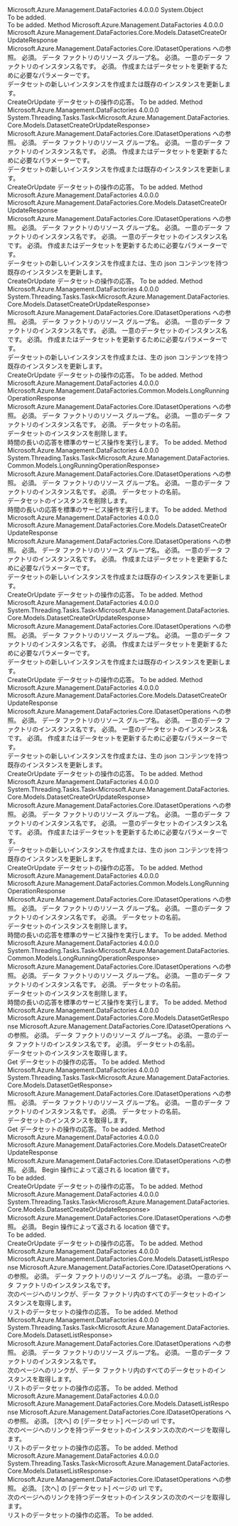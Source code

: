 <Type Name="DatasetOperationsExtensions" FullName="Microsoft.Azure.Management.DataFactories.Core.DatasetOperationsExtensions">
  <TypeSignature Language="C#" Value="public static class DatasetOperationsExtensions" />
  <TypeSignature Language="ILAsm" Value=".class public auto ansi abstract sealed beforefieldinit DatasetOperationsExtensions extends System.Object" />
  <TypeSignature Language="DocId" Value="T:Microsoft.Azure.Management.DataFactories.Core.DatasetOperationsExtensions" />
  <TypeSignature Language="VB.NET" Value="Public Module DatasetOperationsExtensions" />
  <TypeSignature Language="F#" Value="type DatasetOperationsExtensions = class" />
  <AssemblyInfo>
    <AssemblyName>Microsoft.Azure.Management.DataFactories</AssemblyName>
    <AssemblyVersion>4.0.0.0</AssemblyVersion>
  </AssemblyInfo>
  <Base>
    <BaseTypeName>System.Object</BaseTypeName>
  </Base>
  <Interfaces />
  <Docs>
    <summary>To be added.</summary>
    <remarks>To be added.</remarks>
  </Docs>
  <Members>
    <Member MemberName="BeginCreateOrUpdate">
      <MemberSignature Language="C#" Value="public static Microsoft.Azure.Management.DataFactories.Core.Models.DatasetCreateOrUpdateResponse BeginCreateOrUpdate (this Microsoft.Azure.Management.DataFactories.Core.IDatasetOperations operations, string resourceGroupName, string dataFactoryName, Microsoft.Azure.Management.DataFactories.Core.Models.DatasetCreateOrUpdateParameters parameters);" />
      <MemberSignature Language="ILAsm" Value=".method public static hidebysig class Microsoft.Azure.Management.DataFactories.Core.Models.DatasetCreateOrUpdateResponse BeginCreateOrUpdate(class Microsoft.Azure.Management.DataFactories.Core.IDatasetOperations operations, string resourceGroupName, string dataFactoryName, class Microsoft.Azure.Management.DataFactories.Core.Models.DatasetCreateOrUpdateParameters parameters) cil managed" />
      <MemberSignature Language="DocId" Value="M:Microsoft.Azure.Management.DataFactories.Core.DatasetOperationsExtensions.BeginCreateOrUpdate(Microsoft.Azure.Management.DataFactories.Core.IDatasetOperations,System.String,System.String,Microsoft.Azure.Management.DataFactories.Core.Models.DatasetCreateOrUpdateParameters)" />
      <MemberSignature Language="VB.NET" Value="&lt;Extension()&gt;&#xA;Public Function BeginCreateOrUpdate (operations As IDatasetOperations, resourceGroupName As String, dataFactoryName As String, parameters As DatasetCreateOrUpdateParameters) As DatasetCreateOrUpdateResponse" />
      <MemberSignature Language="F#" Value="static member BeginCreateOrUpdate : Microsoft.Azure.Management.DataFactories.Core.IDatasetOperations * string * string * Microsoft.Azure.Management.DataFactories.Core.Models.DatasetCreateOrUpdateParameters -&gt; Microsoft.Azure.Management.DataFactories.Core.Models.DatasetCreateOrUpdateResponse" Usage="Microsoft.Azure.Management.DataFactories.Core.DatasetOperationsExtensions.BeginCreateOrUpdate (operations, resourceGroupName, dataFactoryName, parameters)" />
      <MemberType>Method</MemberType>
      <AssemblyInfo>
        <AssemblyName>Microsoft.Azure.Management.DataFactories</AssemblyName>
        <AssemblyVersion>4.0.0.0</AssemblyVersion>
      </AssemblyInfo>
      <ReturnValue>
        <ReturnType>Microsoft.Azure.Management.DataFactories.Core.Models.DatasetCreateOrUpdateResponse</ReturnType>
      </ReturnValue>
      <Parameters>
        <Parameter Name="operations" Type="Microsoft.Azure.Management.DataFactories.Core.IDatasetOperations" RefType="this" />
        <Parameter Name="resourceGroupName" Type="System.String" />
        <Parameter Name="dataFactoryName" Type="System.String" />
        <Parameter Name="parameters" Type="Microsoft.Azure.Management.DataFactories.Core.Models.DatasetCreateOrUpdateParameters" />
      </Parameters>
      <Docs>
        <param name="operations">
            Microsoft.Azure.Management.DataFactories.Core.IDatasetOperations への参照。
            </param>
        <param name="resourceGroupName">
            必須。 データ ファクトリのリソース グループ名。
            </param>
        <param name="dataFactoryName">
            必須。 一意のデータ ファクトリのインスタンス名です。
            </param>
        <param name="parameters">
            必須。 作成またはデータセットを更新するために必要なパラメーターです。
            </param>
        <summary>
            データセットの新しいインスタンスを作成または既存のインスタンスを更新します。
            </summary>
        <returns>
            CreateOrUpdate データセットの操作の応答。
            </returns>
        <remarks>To be added.</remarks>
      </Docs>
    </Member>
    <Member MemberName="BeginCreateOrUpdateAsync">
      <MemberSignature Language="C#" Value="public static System.Threading.Tasks.Task&lt;Microsoft.Azure.Management.DataFactories.Core.Models.DatasetCreateOrUpdateResponse&gt; BeginCreateOrUpdateAsync (this Microsoft.Azure.Management.DataFactories.Core.IDatasetOperations operations, string resourceGroupName, string dataFactoryName, Microsoft.Azure.Management.DataFactories.Core.Models.DatasetCreateOrUpdateParameters parameters);" />
      <MemberSignature Language="ILAsm" Value=".method public static hidebysig class System.Threading.Tasks.Task`1&lt;class Microsoft.Azure.Management.DataFactories.Core.Models.DatasetCreateOrUpdateResponse&gt; BeginCreateOrUpdateAsync(class Microsoft.Azure.Management.DataFactories.Core.IDatasetOperations operations, string resourceGroupName, string dataFactoryName, class Microsoft.Azure.Management.DataFactories.Core.Models.DatasetCreateOrUpdateParameters parameters) cil managed" />
      <MemberSignature Language="DocId" Value="M:Microsoft.Azure.Management.DataFactories.Core.DatasetOperationsExtensions.BeginCreateOrUpdateAsync(Microsoft.Azure.Management.DataFactories.Core.IDatasetOperations,System.String,System.String,Microsoft.Azure.Management.DataFactories.Core.Models.DatasetCreateOrUpdateParameters)" />
      <MemberSignature Language="VB.NET" Value="&lt;Extension()&gt;&#xA;Public Function BeginCreateOrUpdateAsync (operations As IDatasetOperations, resourceGroupName As String, dataFactoryName As String, parameters As DatasetCreateOrUpdateParameters) As Task(Of DatasetCreateOrUpdateResponse)" />
      <MemberSignature Language="F#" Value="static member BeginCreateOrUpdateAsync : Microsoft.Azure.Management.DataFactories.Core.IDatasetOperations * string * string * Microsoft.Azure.Management.DataFactories.Core.Models.DatasetCreateOrUpdateParameters -&gt; System.Threading.Tasks.Task&lt;Microsoft.Azure.Management.DataFactories.Core.Models.DatasetCreateOrUpdateResponse&gt;" Usage="Microsoft.Azure.Management.DataFactories.Core.DatasetOperationsExtensions.BeginCreateOrUpdateAsync (operations, resourceGroupName, dataFactoryName, parameters)" />
      <MemberType>Method</MemberType>
      <AssemblyInfo>
        <AssemblyName>Microsoft.Azure.Management.DataFactories</AssemblyName>
        <AssemblyVersion>4.0.0.0</AssemblyVersion>
      </AssemblyInfo>
      <ReturnValue>
        <ReturnType>System.Threading.Tasks.Task&lt;Microsoft.Azure.Management.DataFactories.Core.Models.DatasetCreateOrUpdateResponse&gt;</ReturnType>
      </ReturnValue>
      <Parameters>
        <Parameter Name="operations" Type="Microsoft.Azure.Management.DataFactories.Core.IDatasetOperations" RefType="this" />
        <Parameter Name="resourceGroupName" Type="System.String" />
        <Parameter Name="dataFactoryName" Type="System.String" />
        <Parameter Name="parameters" Type="Microsoft.Azure.Management.DataFactories.Core.Models.DatasetCreateOrUpdateParameters" />
      </Parameters>
      <Docs>
        <param name="operations">
            Microsoft.Azure.Management.DataFactories.Core.IDatasetOperations への参照。
            </param>
        <param name="resourceGroupName">
            必須。 データ ファクトリのリソース グループ名。
            </param>
        <param name="dataFactoryName">
            必須。 一意のデータ ファクトリのインスタンス名です。
            </param>
        <param name="parameters">
            必須。 作成またはデータセットを更新するために必要なパラメーターです。
            </param>
        <summary>
            データセットの新しいインスタンスを作成または既存のインスタンスを更新します。
            </summary>
        <returns>
            CreateOrUpdate データセットの操作の応答。
            </returns>
        <remarks>To be added.</remarks>
      </Docs>
    </Member>
    <Member MemberName="BeginCreateOrUpdateWithRawJsonContent">
      <MemberSignature Language="C#" Value="public static Microsoft.Azure.Management.DataFactories.Core.Models.DatasetCreateOrUpdateResponse BeginCreateOrUpdateWithRawJsonContent (this Microsoft.Azure.Management.DataFactories.Core.IDatasetOperations operations, string resourceGroupName, string dataFactoryName, string datasetName, Microsoft.Azure.Management.DataFactories.Core.Models.DatasetCreateOrUpdateWithRawJsonContentParameters parameters);" />
      <MemberSignature Language="ILAsm" Value=".method public static hidebysig class Microsoft.Azure.Management.DataFactories.Core.Models.DatasetCreateOrUpdateResponse BeginCreateOrUpdateWithRawJsonContent(class Microsoft.Azure.Management.DataFactories.Core.IDatasetOperations operations, string resourceGroupName, string dataFactoryName, string datasetName, class Microsoft.Azure.Management.DataFactories.Core.Models.DatasetCreateOrUpdateWithRawJsonContentParameters parameters) cil managed" />
      <MemberSignature Language="DocId" Value="M:Microsoft.Azure.Management.DataFactories.Core.DatasetOperationsExtensions.BeginCreateOrUpdateWithRawJsonContent(Microsoft.Azure.Management.DataFactories.Core.IDatasetOperations,System.String,System.String,System.String,Microsoft.Azure.Management.DataFactories.Core.Models.DatasetCreateOrUpdateWithRawJsonContentParameters)" />
      <MemberSignature Language="VB.NET" Value="&lt;Extension()&gt;&#xA;Public Function BeginCreateOrUpdateWithRawJsonContent (operations As IDatasetOperations, resourceGroupName As String, dataFactoryName As String, datasetName As String, parameters As DatasetCreateOrUpdateWithRawJsonContentParameters) As DatasetCreateOrUpdateResponse" />
      <MemberSignature Language="F#" Value="static member BeginCreateOrUpdateWithRawJsonContent : Microsoft.Azure.Management.DataFactories.Core.IDatasetOperations * string * string * string * Microsoft.Azure.Management.DataFactories.Core.Models.DatasetCreateOrUpdateWithRawJsonContentParameters -&gt; Microsoft.Azure.Management.DataFactories.Core.Models.DatasetCreateOrUpdateResponse" Usage="Microsoft.Azure.Management.DataFactories.Core.DatasetOperationsExtensions.BeginCreateOrUpdateWithRawJsonContent (operations, resourceGroupName, dataFactoryName, datasetName, parameters)" />
      <MemberType>Method</MemberType>
      <AssemblyInfo>
        <AssemblyName>Microsoft.Azure.Management.DataFactories</AssemblyName>
        <AssemblyVersion>4.0.0.0</AssemblyVersion>
      </AssemblyInfo>
      <ReturnValue>
        <ReturnType>Microsoft.Azure.Management.DataFactories.Core.Models.DatasetCreateOrUpdateResponse</ReturnType>
      </ReturnValue>
      <Parameters>
        <Parameter Name="operations" Type="Microsoft.Azure.Management.DataFactories.Core.IDatasetOperations" RefType="this" />
        <Parameter Name="resourceGroupName" Type="System.String" />
        <Parameter Name="dataFactoryName" Type="System.String" />
        <Parameter Name="datasetName" Type="System.String" />
        <Parameter Name="parameters" Type="Microsoft.Azure.Management.DataFactories.Core.Models.DatasetCreateOrUpdateWithRawJsonContentParameters" />
      </Parameters>
      <Docs>
        <param name="operations">
            Microsoft.Azure.Management.DataFactories.Core.IDatasetOperations への参照。
            </param>
        <param name="resourceGroupName">
            必須。 データ ファクトリのリソース グループ名。
            </param>
        <param name="dataFactoryName">
            必須。 一意のデータ ファクトリのインスタンス名です。
            </param>
        <param name="datasetName">
            必須。 一意のデータセットのインスタンス名です。
            </param>
        <param name="parameters">
            必須。 作成またはデータセットを更新するために必要なパラメーターです。
            </param>
        <summary>
            データセットの新しいインスタンスを作成または、生の json コンテンツを持つ既存のインスタンスを更新します。
            </summary>
        <returns>
            CreateOrUpdate データセットの操作の応答。
            </returns>
        <remarks>To be added.</remarks>
      </Docs>
    </Member>
    <Member MemberName="BeginCreateOrUpdateWithRawJsonContentAsync">
      <MemberSignature Language="C#" Value="public static System.Threading.Tasks.Task&lt;Microsoft.Azure.Management.DataFactories.Core.Models.DatasetCreateOrUpdateResponse&gt; BeginCreateOrUpdateWithRawJsonContentAsync (this Microsoft.Azure.Management.DataFactories.Core.IDatasetOperations operations, string resourceGroupName, string dataFactoryName, string datasetName, Microsoft.Azure.Management.DataFactories.Core.Models.DatasetCreateOrUpdateWithRawJsonContentParameters parameters);" />
      <MemberSignature Language="ILAsm" Value=".method public static hidebysig class System.Threading.Tasks.Task`1&lt;class Microsoft.Azure.Management.DataFactories.Core.Models.DatasetCreateOrUpdateResponse&gt; BeginCreateOrUpdateWithRawJsonContentAsync(class Microsoft.Azure.Management.DataFactories.Core.IDatasetOperations operations, string resourceGroupName, string dataFactoryName, string datasetName, class Microsoft.Azure.Management.DataFactories.Core.Models.DatasetCreateOrUpdateWithRawJsonContentParameters parameters) cil managed" />
      <MemberSignature Language="DocId" Value="M:Microsoft.Azure.Management.DataFactories.Core.DatasetOperationsExtensions.BeginCreateOrUpdateWithRawJsonContentAsync(Microsoft.Azure.Management.DataFactories.Core.IDatasetOperations,System.String,System.String,System.String,Microsoft.Azure.Management.DataFactories.Core.Models.DatasetCreateOrUpdateWithRawJsonContentParameters)" />
      <MemberSignature Language="VB.NET" Value="&lt;Extension()&gt;&#xA;Public Function BeginCreateOrUpdateWithRawJsonContentAsync (operations As IDatasetOperations, resourceGroupName As String, dataFactoryName As String, datasetName As String, parameters As DatasetCreateOrUpdateWithRawJsonContentParameters) As Task(Of DatasetCreateOrUpdateResponse)" />
      <MemberSignature Language="F#" Value="static member BeginCreateOrUpdateWithRawJsonContentAsync : Microsoft.Azure.Management.DataFactories.Core.IDatasetOperations * string * string * string * Microsoft.Azure.Management.DataFactories.Core.Models.DatasetCreateOrUpdateWithRawJsonContentParameters -&gt; System.Threading.Tasks.Task&lt;Microsoft.Azure.Management.DataFactories.Core.Models.DatasetCreateOrUpdateResponse&gt;" Usage="Microsoft.Azure.Management.DataFactories.Core.DatasetOperationsExtensions.BeginCreateOrUpdateWithRawJsonContentAsync (operations, resourceGroupName, dataFactoryName, datasetName, parameters)" />
      <MemberType>Method</MemberType>
      <AssemblyInfo>
        <AssemblyName>Microsoft.Azure.Management.DataFactories</AssemblyName>
        <AssemblyVersion>4.0.0.0</AssemblyVersion>
      </AssemblyInfo>
      <ReturnValue>
        <ReturnType>System.Threading.Tasks.Task&lt;Microsoft.Azure.Management.DataFactories.Core.Models.DatasetCreateOrUpdateResponse&gt;</ReturnType>
      </ReturnValue>
      <Parameters>
        <Parameter Name="operations" Type="Microsoft.Azure.Management.DataFactories.Core.IDatasetOperations" RefType="this" />
        <Parameter Name="resourceGroupName" Type="System.String" />
        <Parameter Name="dataFactoryName" Type="System.String" />
        <Parameter Name="datasetName" Type="System.String" />
        <Parameter Name="parameters" Type="Microsoft.Azure.Management.DataFactories.Core.Models.DatasetCreateOrUpdateWithRawJsonContentParameters" />
      </Parameters>
      <Docs>
        <param name="operations">
            Microsoft.Azure.Management.DataFactories.Core.IDatasetOperations への参照。
            </param>
        <param name="resourceGroupName">
            必須。 データ ファクトリのリソース グループ名。
            </param>
        <param name="dataFactoryName">
            必須。 一意のデータ ファクトリのインスタンス名です。
            </param>
        <param name="datasetName">
            必須。 一意のデータセットのインスタンス名です。
            </param>
        <param name="parameters">
            必須。 作成またはデータセットを更新するために必要なパラメーターです。
            </param>
        <summary>
            データセットの新しいインスタンスを作成または、生の json コンテンツを持つ既存のインスタンスを更新します。
            </summary>
        <returns>
            CreateOrUpdate データセットの操作の応答。
            </returns>
        <remarks>To be added.</remarks>
      </Docs>
    </Member>
    <Member MemberName="BeginDelete">
      <MemberSignature Language="C#" Value="public static Microsoft.Azure.Management.DataFactories.Common.Models.LongRunningOperationResponse BeginDelete (this Microsoft.Azure.Management.DataFactories.Core.IDatasetOperations operations, string resourceGroupName, string dataFactoryName, string datasetName);" />
      <MemberSignature Language="ILAsm" Value=".method public static hidebysig class Microsoft.Azure.Management.DataFactories.Common.Models.LongRunningOperationResponse BeginDelete(class Microsoft.Azure.Management.DataFactories.Core.IDatasetOperations operations, string resourceGroupName, string dataFactoryName, string datasetName) cil managed" />
      <MemberSignature Language="DocId" Value="M:Microsoft.Azure.Management.DataFactories.Core.DatasetOperationsExtensions.BeginDelete(Microsoft.Azure.Management.DataFactories.Core.IDatasetOperations,System.String,System.String,System.String)" />
      <MemberSignature Language="VB.NET" Value="&lt;Extension()&gt;&#xA;Public Function BeginDelete (operations As IDatasetOperations, resourceGroupName As String, dataFactoryName As String, datasetName As String) As LongRunningOperationResponse" />
      <MemberSignature Language="F#" Value="static member BeginDelete : Microsoft.Azure.Management.DataFactories.Core.IDatasetOperations * string * string * string -&gt; Microsoft.Azure.Management.DataFactories.Common.Models.LongRunningOperationResponse" Usage="Microsoft.Azure.Management.DataFactories.Core.DatasetOperationsExtensions.BeginDelete (operations, resourceGroupName, dataFactoryName, datasetName)" />
      <MemberType>Method</MemberType>
      <AssemblyInfo>
        <AssemblyName>Microsoft.Azure.Management.DataFactories</AssemblyName>
        <AssemblyVersion>4.0.0.0</AssemblyVersion>
      </AssemblyInfo>
      <ReturnValue>
        <ReturnType>Microsoft.Azure.Management.DataFactories.Common.Models.LongRunningOperationResponse</ReturnType>
      </ReturnValue>
      <Parameters>
        <Parameter Name="operations" Type="Microsoft.Azure.Management.DataFactories.Core.IDatasetOperations" RefType="this" />
        <Parameter Name="resourceGroupName" Type="System.String" />
        <Parameter Name="dataFactoryName" Type="System.String" />
        <Parameter Name="datasetName" Type="System.String" />
      </Parameters>
      <Docs>
        <param name="operations">
            Microsoft.Azure.Management.DataFactories.Core.IDatasetOperations への参照。
            </param>
        <param name="resourceGroupName">
            必須。 データ ファクトリのリソース グループ名。
            </param>
        <param name="dataFactoryName">
            必須。 一意のデータ ファクトリのインスタンス名です。
            </param>
        <param name="datasetName">
            必須。 データセットの名前。
            </param>
        <summary>
            データセットのインスタンスを削除します。
            </summary>
        <returns>
            時間の長いの応答を標準のサービス操作を実行します。
            </returns>
        <remarks>To be added.</remarks>
      </Docs>
    </Member>
    <Member MemberName="BeginDeleteAsync">
      <MemberSignature Language="C#" Value="public static System.Threading.Tasks.Task&lt;Microsoft.Azure.Management.DataFactories.Common.Models.LongRunningOperationResponse&gt; BeginDeleteAsync (this Microsoft.Azure.Management.DataFactories.Core.IDatasetOperations operations, string resourceGroupName, string dataFactoryName, string datasetName);" />
      <MemberSignature Language="ILAsm" Value=".method public static hidebysig class System.Threading.Tasks.Task`1&lt;class Microsoft.Azure.Management.DataFactories.Common.Models.LongRunningOperationResponse&gt; BeginDeleteAsync(class Microsoft.Azure.Management.DataFactories.Core.IDatasetOperations operations, string resourceGroupName, string dataFactoryName, string datasetName) cil managed" />
      <MemberSignature Language="DocId" Value="M:Microsoft.Azure.Management.DataFactories.Core.DatasetOperationsExtensions.BeginDeleteAsync(Microsoft.Azure.Management.DataFactories.Core.IDatasetOperations,System.String,System.String,System.String)" />
      <MemberSignature Language="VB.NET" Value="&lt;Extension()&gt;&#xA;Public Function BeginDeleteAsync (operations As IDatasetOperations, resourceGroupName As String, dataFactoryName As String, datasetName As String) As Task(Of LongRunningOperationResponse)" />
      <MemberSignature Language="F#" Value="static member BeginDeleteAsync : Microsoft.Azure.Management.DataFactories.Core.IDatasetOperations * string * string * string -&gt; System.Threading.Tasks.Task&lt;Microsoft.Azure.Management.DataFactories.Common.Models.LongRunningOperationResponse&gt;" Usage="Microsoft.Azure.Management.DataFactories.Core.DatasetOperationsExtensions.BeginDeleteAsync (operations, resourceGroupName, dataFactoryName, datasetName)" />
      <MemberType>Method</MemberType>
      <AssemblyInfo>
        <AssemblyName>Microsoft.Azure.Management.DataFactories</AssemblyName>
        <AssemblyVersion>4.0.0.0</AssemblyVersion>
      </AssemblyInfo>
      <ReturnValue>
        <ReturnType>System.Threading.Tasks.Task&lt;Microsoft.Azure.Management.DataFactories.Common.Models.LongRunningOperationResponse&gt;</ReturnType>
      </ReturnValue>
      <Parameters>
        <Parameter Name="operations" Type="Microsoft.Azure.Management.DataFactories.Core.IDatasetOperations" RefType="this" />
        <Parameter Name="resourceGroupName" Type="System.String" />
        <Parameter Name="dataFactoryName" Type="System.String" />
        <Parameter Name="datasetName" Type="System.String" />
      </Parameters>
      <Docs>
        <param name="operations">
            Microsoft.Azure.Management.DataFactories.Core.IDatasetOperations への参照。
            </param>
        <param name="resourceGroupName">
            必須。 データ ファクトリのリソース グループ名。
            </param>
        <param name="dataFactoryName">
            必須。 一意のデータ ファクトリのインスタンス名です。
            </param>
        <param name="datasetName">
            必須。 データセットの名前。
            </param>
        <summary>
            データセットのインスタンスを削除します。
            </summary>
        <returns>
            時間の長いの応答を標準のサービス操作を実行します。
            </returns>
        <remarks>To be added.</remarks>
      </Docs>
    </Member>
    <Member MemberName="CreateOrUpdate">
      <MemberSignature Language="C#" Value="public static Microsoft.Azure.Management.DataFactories.Core.Models.DatasetCreateOrUpdateResponse CreateOrUpdate (this Microsoft.Azure.Management.DataFactories.Core.IDatasetOperations operations, string resourceGroupName, string dataFactoryName, Microsoft.Azure.Management.DataFactories.Core.Models.DatasetCreateOrUpdateParameters parameters);" />
      <MemberSignature Language="ILAsm" Value=".method public static hidebysig class Microsoft.Azure.Management.DataFactories.Core.Models.DatasetCreateOrUpdateResponse CreateOrUpdate(class Microsoft.Azure.Management.DataFactories.Core.IDatasetOperations operations, string resourceGroupName, string dataFactoryName, class Microsoft.Azure.Management.DataFactories.Core.Models.DatasetCreateOrUpdateParameters parameters) cil managed" />
      <MemberSignature Language="DocId" Value="M:Microsoft.Azure.Management.DataFactories.Core.DatasetOperationsExtensions.CreateOrUpdate(Microsoft.Azure.Management.DataFactories.Core.IDatasetOperations,System.String,System.String,Microsoft.Azure.Management.DataFactories.Core.Models.DatasetCreateOrUpdateParameters)" />
      <MemberSignature Language="VB.NET" Value="&lt;Extension()&gt;&#xA;Public Function CreateOrUpdate (operations As IDatasetOperations, resourceGroupName As String, dataFactoryName As String, parameters As DatasetCreateOrUpdateParameters) As DatasetCreateOrUpdateResponse" />
      <MemberSignature Language="F#" Value="static member CreateOrUpdate : Microsoft.Azure.Management.DataFactories.Core.IDatasetOperations * string * string * Microsoft.Azure.Management.DataFactories.Core.Models.DatasetCreateOrUpdateParameters -&gt; Microsoft.Azure.Management.DataFactories.Core.Models.DatasetCreateOrUpdateResponse" Usage="Microsoft.Azure.Management.DataFactories.Core.DatasetOperationsExtensions.CreateOrUpdate (operations, resourceGroupName, dataFactoryName, parameters)" />
      <MemberType>Method</MemberType>
      <AssemblyInfo>
        <AssemblyName>Microsoft.Azure.Management.DataFactories</AssemblyName>
        <AssemblyVersion>4.0.0.0</AssemblyVersion>
      </AssemblyInfo>
      <ReturnValue>
        <ReturnType>Microsoft.Azure.Management.DataFactories.Core.Models.DatasetCreateOrUpdateResponse</ReturnType>
      </ReturnValue>
      <Parameters>
        <Parameter Name="operations" Type="Microsoft.Azure.Management.DataFactories.Core.IDatasetOperations" RefType="this" />
        <Parameter Name="resourceGroupName" Type="System.String" />
        <Parameter Name="dataFactoryName" Type="System.String" />
        <Parameter Name="parameters" Type="Microsoft.Azure.Management.DataFactories.Core.Models.DatasetCreateOrUpdateParameters" />
      </Parameters>
      <Docs>
        <param name="operations">
            Microsoft.Azure.Management.DataFactories.Core.IDatasetOperations への参照。
            </param>
        <param name="resourceGroupName">
            必須。 データ ファクトリのリソース グループ名。
            </param>
        <param name="dataFactoryName">
            必須。 一意のデータ ファクトリのインスタンス名です。
            </param>
        <param name="parameters">
            必須。 作成またはデータセットを更新するために必要なパラメーターです。
            </param>
        <summary>
            データセットの新しいインスタンスを作成または既存のインスタンスを更新します。
            </summary>
        <returns>
            CreateOrUpdate データセットの操作の応答。
            </returns>
        <remarks>To be added.</remarks>
      </Docs>
    </Member>
    <Member MemberName="CreateOrUpdateAsync">
      <MemberSignature Language="C#" Value="public static System.Threading.Tasks.Task&lt;Microsoft.Azure.Management.DataFactories.Core.Models.DatasetCreateOrUpdateResponse&gt; CreateOrUpdateAsync (this Microsoft.Azure.Management.DataFactories.Core.IDatasetOperations operations, string resourceGroupName, string dataFactoryName, Microsoft.Azure.Management.DataFactories.Core.Models.DatasetCreateOrUpdateParameters parameters);" />
      <MemberSignature Language="ILAsm" Value=".method public static hidebysig class System.Threading.Tasks.Task`1&lt;class Microsoft.Azure.Management.DataFactories.Core.Models.DatasetCreateOrUpdateResponse&gt; CreateOrUpdateAsync(class Microsoft.Azure.Management.DataFactories.Core.IDatasetOperations operations, string resourceGroupName, string dataFactoryName, class Microsoft.Azure.Management.DataFactories.Core.Models.DatasetCreateOrUpdateParameters parameters) cil managed" />
      <MemberSignature Language="DocId" Value="M:Microsoft.Azure.Management.DataFactories.Core.DatasetOperationsExtensions.CreateOrUpdateAsync(Microsoft.Azure.Management.DataFactories.Core.IDatasetOperations,System.String,System.String,Microsoft.Azure.Management.DataFactories.Core.Models.DatasetCreateOrUpdateParameters)" />
      <MemberSignature Language="VB.NET" Value="&lt;Extension()&gt;&#xA;Public Function CreateOrUpdateAsync (operations As IDatasetOperations, resourceGroupName As String, dataFactoryName As String, parameters As DatasetCreateOrUpdateParameters) As Task(Of DatasetCreateOrUpdateResponse)" />
      <MemberSignature Language="F#" Value="static member CreateOrUpdateAsync : Microsoft.Azure.Management.DataFactories.Core.IDatasetOperations * string * string * Microsoft.Azure.Management.DataFactories.Core.Models.DatasetCreateOrUpdateParameters -&gt; System.Threading.Tasks.Task&lt;Microsoft.Azure.Management.DataFactories.Core.Models.DatasetCreateOrUpdateResponse&gt;" Usage="Microsoft.Azure.Management.DataFactories.Core.DatasetOperationsExtensions.CreateOrUpdateAsync (operations, resourceGroupName, dataFactoryName, parameters)" />
      <MemberType>Method</MemberType>
      <AssemblyInfo>
        <AssemblyName>Microsoft.Azure.Management.DataFactories</AssemblyName>
        <AssemblyVersion>4.0.0.0</AssemblyVersion>
      </AssemblyInfo>
      <ReturnValue>
        <ReturnType>System.Threading.Tasks.Task&lt;Microsoft.Azure.Management.DataFactories.Core.Models.DatasetCreateOrUpdateResponse&gt;</ReturnType>
      </ReturnValue>
      <Parameters>
        <Parameter Name="operations" Type="Microsoft.Azure.Management.DataFactories.Core.IDatasetOperations" RefType="this" />
        <Parameter Name="resourceGroupName" Type="System.String" />
        <Parameter Name="dataFactoryName" Type="System.String" />
        <Parameter Name="parameters" Type="Microsoft.Azure.Management.DataFactories.Core.Models.DatasetCreateOrUpdateParameters" />
      </Parameters>
      <Docs>
        <param name="operations">
            Microsoft.Azure.Management.DataFactories.Core.IDatasetOperations への参照。
            </param>
        <param name="resourceGroupName">
            必須。 データ ファクトリのリソース グループ名。
            </param>
        <param name="dataFactoryName">
            必須。 一意のデータ ファクトリのインスタンス名です。
            </param>
        <param name="parameters">
            必須。 作成またはデータセットを更新するために必要なパラメーターです。
            </param>
        <summary>
            データセットの新しいインスタンスを作成または既存のインスタンスを更新します。
            </summary>
        <returns>
            CreateOrUpdate データセットの操作の応答。
            </returns>
        <remarks>To be added.</remarks>
      </Docs>
    </Member>
    <Member MemberName="CreateOrUpdateWithRawJsonContent">
      <MemberSignature Language="C#" Value="public static Microsoft.Azure.Management.DataFactories.Core.Models.DatasetCreateOrUpdateResponse CreateOrUpdateWithRawJsonContent (this Microsoft.Azure.Management.DataFactories.Core.IDatasetOperations operations, string resourceGroupName, string dataFactoryName, string datasetName, Microsoft.Azure.Management.DataFactories.Core.Models.DatasetCreateOrUpdateWithRawJsonContentParameters parameters);" />
      <MemberSignature Language="ILAsm" Value=".method public static hidebysig class Microsoft.Azure.Management.DataFactories.Core.Models.DatasetCreateOrUpdateResponse CreateOrUpdateWithRawJsonContent(class Microsoft.Azure.Management.DataFactories.Core.IDatasetOperations operations, string resourceGroupName, string dataFactoryName, string datasetName, class Microsoft.Azure.Management.DataFactories.Core.Models.DatasetCreateOrUpdateWithRawJsonContentParameters parameters) cil managed" />
      <MemberSignature Language="DocId" Value="M:Microsoft.Azure.Management.DataFactories.Core.DatasetOperationsExtensions.CreateOrUpdateWithRawJsonContent(Microsoft.Azure.Management.DataFactories.Core.IDatasetOperations,System.String,System.String,System.String,Microsoft.Azure.Management.DataFactories.Core.Models.DatasetCreateOrUpdateWithRawJsonContentParameters)" />
      <MemberSignature Language="VB.NET" Value="&lt;Extension()&gt;&#xA;Public Function CreateOrUpdateWithRawJsonContent (operations As IDatasetOperations, resourceGroupName As String, dataFactoryName As String, datasetName As String, parameters As DatasetCreateOrUpdateWithRawJsonContentParameters) As DatasetCreateOrUpdateResponse" />
      <MemberSignature Language="F#" Value="static member CreateOrUpdateWithRawJsonContent : Microsoft.Azure.Management.DataFactories.Core.IDatasetOperations * string * string * string * Microsoft.Azure.Management.DataFactories.Core.Models.DatasetCreateOrUpdateWithRawJsonContentParameters -&gt; Microsoft.Azure.Management.DataFactories.Core.Models.DatasetCreateOrUpdateResponse" Usage="Microsoft.Azure.Management.DataFactories.Core.DatasetOperationsExtensions.CreateOrUpdateWithRawJsonContent (operations, resourceGroupName, dataFactoryName, datasetName, parameters)" />
      <MemberType>Method</MemberType>
      <AssemblyInfo>
        <AssemblyName>Microsoft.Azure.Management.DataFactories</AssemblyName>
        <AssemblyVersion>4.0.0.0</AssemblyVersion>
      </AssemblyInfo>
      <ReturnValue>
        <ReturnType>Microsoft.Azure.Management.DataFactories.Core.Models.DatasetCreateOrUpdateResponse</ReturnType>
      </ReturnValue>
      <Parameters>
        <Parameter Name="operations" Type="Microsoft.Azure.Management.DataFactories.Core.IDatasetOperations" RefType="this" />
        <Parameter Name="resourceGroupName" Type="System.String" />
        <Parameter Name="dataFactoryName" Type="System.String" />
        <Parameter Name="datasetName" Type="System.String" />
        <Parameter Name="parameters" Type="Microsoft.Azure.Management.DataFactories.Core.Models.DatasetCreateOrUpdateWithRawJsonContentParameters" />
      </Parameters>
      <Docs>
        <param name="operations">
            Microsoft.Azure.Management.DataFactories.Core.IDatasetOperations への参照。
            </param>
        <param name="resourceGroupName">
            必須。 データ ファクトリのリソース グループ名。
            </param>
        <param name="dataFactoryName">
            必須。 一意のデータ ファクトリのインスタンス名です。
            </param>
        <param name="datasetName">
            必須。 一意のデータセットのインスタンス名です。
            </param>
        <param name="parameters">
            必須。 作成またはデータセットを更新するために必要なパラメーターです。
            </param>
        <summary>
            データセットの新しいインスタンスを作成または、生の json コンテンツを持つ既存のインスタンスを更新します。
            </summary>
        <returns>
            CreateOrUpdate データセットの操作の応答。
            </returns>
        <remarks>To be added.</remarks>
      </Docs>
    </Member>
    <Member MemberName="CreateOrUpdateWithRawJsonContentAsync">
      <MemberSignature Language="C#" Value="public static System.Threading.Tasks.Task&lt;Microsoft.Azure.Management.DataFactories.Core.Models.DatasetCreateOrUpdateResponse&gt; CreateOrUpdateWithRawJsonContentAsync (this Microsoft.Azure.Management.DataFactories.Core.IDatasetOperations operations, string resourceGroupName, string dataFactoryName, string datasetName, Microsoft.Azure.Management.DataFactories.Core.Models.DatasetCreateOrUpdateWithRawJsonContentParameters parameters);" />
      <MemberSignature Language="ILAsm" Value=".method public static hidebysig class System.Threading.Tasks.Task`1&lt;class Microsoft.Azure.Management.DataFactories.Core.Models.DatasetCreateOrUpdateResponse&gt; CreateOrUpdateWithRawJsonContentAsync(class Microsoft.Azure.Management.DataFactories.Core.IDatasetOperations operations, string resourceGroupName, string dataFactoryName, string datasetName, class Microsoft.Azure.Management.DataFactories.Core.Models.DatasetCreateOrUpdateWithRawJsonContentParameters parameters) cil managed" />
      <MemberSignature Language="DocId" Value="M:Microsoft.Azure.Management.DataFactories.Core.DatasetOperationsExtensions.CreateOrUpdateWithRawJsonContentAsync(Microsoft.Azure.Management.DataFactories.Core.IDatasetOperations,System.String,System.String,System.String,Microsoft.Azure.Management.DataFactories.Core.Models.DatasetCreateOrUpdateWithRawJsonContentParameters)" />
      <MemberSignature Language="VB.NET" Value="&lt;Extension()&gt;&#xA;Public Function CreateOrUpdateWithRawJsonContentAsync (operations As IDatasetOperations, resourceGroupName As String, dataFactoryName As String, datasetName As String, parameters As DatasetCreateOrUpdateWithRawJsonContentParameters) As Task(Of DatasetCreateOrUpdateResponse)" />
      <MemberSignature Language="F#" Value="static member CreateOrUpdateWithRawJsonContentAsync : Microsoft.Azure.Management.DataFactories.Core.IDatasetOperations * string * string * string * Microsoft.Azure.Management.DataFactories.Core.Models.DatasetCreateOrUpdateWithRawJsonContentParameters -&gt; System.Threading.Tasks.Task&lt;Microsoft.Azure.Management.DataFactories.Core.Models.DatasetCreateOrUpdateResponse&gt;" Usage="Microsoft.Azure.Management.DataFactories.Core.DatasetOperationsExtensions.CreateOrUpdateWithRawJsonContentAsync (operations, resourceGroupName, dataFactoryName, datasetName, parameters)" />
      <MemberType>Method</MemberType>
      <AssemblyInfo>
        <AssemblyName>Microsoft.Azure.Management.DataFactories</AssemblyName>
        <AssemblyVersion>4.0.0.0</AssemblyVersion>
      </AssemblyInfo>
      <ReturnValue>
        <ReturnType>System.Threading.Tasks.Task&lt;Microsoft.Azure.Management.DataFactories.Core.Models.DatasetCreateOrUpdateResponse&gt;</ReturnType>
      </ReturnValue>
      <Parameters>
        <Parameter Name="operations" Type="Microsoft.Azure.Management.DataFactories.Core.IDatasetOperations" RefType="this" />
        <Parameter Name="resourceGroupName" Type="System.String" />
        <Parameter Name="dataFactoryName" Type="System.String" />
        <Parameter Name="datasetName" Type="System.String" />
        <Parameter Name="parameters" Type="Microsoft.Azure.Management.DataFactories.Core.Models.DatasetCreateOrUpdateWithRawJsonContentParameters" />
      </Parameters>
      <Docs>
        <param name="operations">
            Microsoft.Azure.Management.DataFactories.Core.IDatasetOperations への参照。
            </param>
        <param name="resourceGroupName">
            必須。 データ ファクトリのリソース グループ名。
            </param>
        <param name="dataFactoryName">
            必須。 一意のデータ ファクトリのインスタンス名です。
            </param>
        <param name="datasetName">
            必須。 一意のデータセットのインスタンス名です。
            </param>
        <param name="parameters">
            必須。 作成またはデータセットを更新するために必要なパラメーターです。
            </param>
        <summary>
            データセットの新しいインスタンスを作成または、生の json コンテンツを持つ既存のインスタンスを更新します。
            </summary>
        <returns>
            CreateOrUpdate データセットの操作の応答。
            </returns>
        <remarks>To be added.</remarks>
      </Docs>
    </Member>
    <Member MemberName="Delete">
      <MemberSignature Language="C#" Value="public static Microsoft.Azure.Management.DataFactories.Common.Models.LongRunningOperationResponse Delete (this Microsoft.Azure.Management.DataFactories.Core.IDatasetOperations operations, string resourceGroupName, string dataFactoryName, string datasetName);" />
      <MemberSignature Language="ILAsm" Value=".method public static hidebysig class Microsoft.Azure.Management.DataFactories.Common.Models.LongRunningOperationResponse Delete(class Microsoft.Azure.Management.DataFactories.Core.IDatasetOperations operations, string resourceGroupName, string dataFactoryName, string datasetName) cil managed" />
      <MemberSignature Language="DocId" Value="M:Microsoft.Azure.Management.DataFactories.Core.DatasetOperationsExtensions.Delete(Microsoft.Azure.Management.DataFactories.Core.IDatasetOperations,System.String,System.String,System.String)" />
      <MemberSignature Language="VB.NET" Value="&lt;Extension()&gt;&#xA;Public Function Delete (operations As IDatasetOperations, resourceGroupName As String, dataFactoryName As String, datasetName As String) As LongRunningOperationResponse" />
      <MemberSignature Language="F#" Value="static member Delete : Microsoft.Azure.Management.DataFactories.Core.IDatasetOperations * string * string * string -&gt; Microsoft.Azure.Management.DataFactories.Common.Models.LongRunningOperationResponse" Usage="Microsoft.Azure.Management.DataFactories.Core.DatasetOperationsExtensions.Delete (operations, resourceGroupName, dataFactoryName, datasetName)" />
      <MemberType>Method</MemberType>
      <AssemblyInfo>
        <AssemblyName>Microsoft.Azure.Management.DataFactories</AssemblyName>
        <AssemblyVersion>4.0.0.0</AssemblyVersion>
      </AssemblyInfo>
      <ReturnValue>
        <ReturnType>Microsoft.Azure.Management.DataFactories.Common.Models.LongRunningOperationResponse</ReturnType>
      </ReturnValue>
      <Parameters>
        <Parameter Name="operations" Type="Microsoft.Azure.Management.DataFactories.Core.IDatasetOperations" RefType="this" />
        <Parameter Name="resourceGroupName" Type="System.String" />
        <Parameter Name="dataFactoryName" Type="System.String" />
        <Parameter Name="datasetName" Type="System.String" />
      </Parameters>
      <Docs>
        <param name="operations">
            Microsoft.Azure.Management.DataFactories.Core.IDatasetOperations への参照。
            </param>
        <param name="resourceGroupName">
            必須。 データ ファクトリのリソース グループ名。
            </param>
        <param name="dataFactoryName">
            必須。 一意のデータ ファクトリのインスタンス名です。
            </param>
        <param name="datasetName">
            必須。 データセットの名前。
            </param>
        <summary>
            データセットのインスタンスを削除します。
            </summary>
        <returns>
            時間の長いの応答を標準のサービス操作を実行します。
            </returns>
        <remarks>To be added.</remarks>
      </Docs>
    </Member>
    <Member MemberName="DeleteAsync">
      <MemberSignature Language="C#" Value="public static System.Threading.Tasks.Task&lt;Microsoft.Azure.Management.DataFactories.Common.Models.LongRunningOperationResponse&gt; DeleteAsync (this Microsoft.Azure.Management.DataFactories.Core.IDatasetOperations operations, string resourceGroupName, string dataFactoryName, string datasetName);" />
      <MemberSignature Language="ILAsm" Value=".method public static hidebysig class System.Threading.Tasks.Task`1&lt;class Microsoft.Azure.Management.DataFactories.Common.Models.LongRunningOperationResponse&gt; DeleteAsync(class Microsoft.Azure.Management.DataFactories.Core.IDatasetOperations operations, string resourceGroupName, string dataFactoryName, string datasetName) cil managed" />
      <MemberSignature Language="DocId" Value="M:Microsoft.Azure.Management.DataFactories.Core.DatasetOperationsExtensions.DeleteAsync(Microsoft.Azure.Management.DataFactories.Core.IDatasetOperations,System.String,System.String,System.String)" />
      <MemberSignature Language="VB.NET" Value="&lt;Extension()&gt;&#xA;Public Function DeleteAsync (operations As IDatasetOperations, resourceGroupName As String, dataFactoryName As String, datasetName As String) As Task(Of LongRunningOperationResponse)" />
      <MemberSignature Language="F#" Value="static member DeleteAsync : Microsoft.Azure.Management.DataFactories.Core.IDatasetOperations * string * string * string -&gt; System.Threading.Tasks.Task&lt;Microsoft.Azure.Management.DataFactories.Common.Models.LongRunningOperationResponse&gt;" Usage="Microsoft.Azure.Management.DataFactories.Core.DatasetOperationsExtensions.DeleteAsync (operations, resourceGroupName, dataFactoryName, datasetName)" />
      <MemberType>Method</MemberType>
      <AssemblyInfo>
        <AssemblyName>Microsoft.Azure.Management.DataFactories</AssemblyName>
        <AssemblyVersion>4.0.0.0</AssemblyVersion>
      </AssemblyInfo>
      <ReturnValue>
        <ReturnType>System.Threading.Tasks.Task&lt;Microsoft.Azure.Management.DataFactories.Common.Models.LongRunningOperationResponse&gt;</ReturnType>
      </ReturnValue>
      <Parameters>
        <Parameter Name="operations" Type="Microsoft.Azure.Management.DataFactories.Core.IDatasetOperations" RefType="this" />
        <Parameter Name="resourceGroupName" Type="System.String" />
        <Parameter Name="dataFactoryName" Type="System.String" />
        <Parameter Name="datasetName" Type="System.String" />
      </Parameters>
      <Docs>
        <param name="operations">
            Microsoft.Azure.Management.DataFactories.Core.IDatasetOperations への参照。
            </param>
        <param name="resourceGroupName">
            必須。 データ ファクトリのリソース グループ名。
            </param>
        <param name="dataFactoryName">
            必須。 一意のデータ ファクトリのインスタンス名です。
            </param>
        <param name="datasetName">
            必須。 データセットの名前。
            </param>
        <summary>
            データセットのインスタンスを削除します。
            </summary>
        <returns>
            時間の長いの応答を標準のサービス操作を実行します。
            </returns>
        <remarks>To be added.</remarks>
      </Docs>
    </Member>
    <Member MemberName="Get">
      <MemberSignature Language="C#" Value="public static Microsoft.Azure.Management.DataFactories.Core.Models.DatasetGetResponse Get (this Microsoft.Azure.Management.DataFactories.Core.IDatasetOperations operations, string resourceGroupName, string dataFactoryName, string datasetName);" />
      <MemberSignature Language="ILAsm" Value=".method public static hidebysig class Microsoft.Azure.Management.DataFactories.Core.Models.DatasetGetResponse Get(class Microsoft.Azure.Management.DataFactories.Core.IDatasetOperations operations, string resourceGroupName, string dataFactoryName, string datasetName) cil managed" />
      <MemberSignature Language="DocId" Value="M:Microsoft.Azure.Management.DataFactories.Core.DatasetOperationsExtensions.Get(Microsoft.Azure.Management.DataFactories.Core.IDatasetOperations,System.String,System.String,System.String)" />
      <MemberSignature Language="VB.NET" Value="&lt;Extension()&gt;&#xA;Public Function Get (operations As IDatasetOperations, resourceGroupName As String, dataFactoryName As String, datasetName As String) As DatasetGetResponse" />
      <MemberSignature Language="F#" Value="static member Get : Microsoft.Azure.Management.DataFactories.Core.IDatasetOperations * string * string * string -&gt; Microsoft.Azure.Management.DataFactories.Core.Models.DatasetGetResponse" Usage="Microsoft.Azure.Management.DataFactories.Core.DatasetOperationsExtensions.Get (operations, resourceGroupName, dataFactoryName, datasetName)" />
      <MemberType>Method</MemberType>
      <AssemblyInfo>
        <AssemblyName>Microsoft.Azure.Management.DataFactories</AssemblyName>
        <AssemblyVersion>4.0.0.0</AssemblyVersion>
      </AssemblyInfo>
      <ReturnValue>
        <ReturnType>Microsoft.Azure.Management.DataFactories.Core.Models.DatasetGetResponse</ReturnType>
      </ReturnValue>
      <Parameters>
        <Parameter Name="operations" Type="Microsoft.Azure.Management.DataFactories.Core.IDatasetOperations" RefType="this" />
        <Parameter Name="resourceGroupName" Type="System.String" />
        <Parameter Name="dataFactoryName" Type="System.String" />
        <Parameter Name="datasetName" Type="System.String" />
      </Parameters>
      <Docs>
        <param name="operations">
            Microsoft.Azure.Management.DataFactories.Core.IDatasetOperations への参照。
            </param>
        <param name="resourceGroupName">
            必須。 データ ファクトリのリソース グループ名。
            </param>
        <param name="dataFactoryName">
            必須。 一意のデータ ファクトリのインスタンス名です。
            </param>
        <param name="datasetName">
            必須。 データセットの名前。
            </param>
        <summary>
            データセットのインスタンスを取得します。
            </summary>
        <returns>
            Get データセットの操作の応答。
            </returns>
        <remarks>To be added.</remarks>
      </Docs>
    </Member>
    <Member MemberName="GetAsync">
      <MemberSignature Language="C#" Value="public static System.Threading.Tasks.Task&lt;Microsoft.Azure.Management.DataFactories.Core.Models.DatasetGetResponse&gt; GetAsync (this Microsoft.Azure.Management.DataFactories.Core.IDatasetOperations operations, string resourceGroupName, string dataFactoryName, string datasetName);" />
      <MemberSignature Language="ILAsm" Value=".method public static hidebysig class System.Threading.Tasks.Task`1&lt;class Microsoft.Azure.Management.DataFactories.Core.Models.DatasetGetResponse&gt; GetAsync(class Microsoft.Azure.Management.DataFactories.Core.IDatasetOperations operations, string resourceGroupName, string dataFactoryName, string datasetName) cil managed" />
      <MemberSignature Language="DocId" Value="M:Microsoft.Azure.Management.DataFactories.Core.DatasetOperationsExtensions.GetAsync(Microsoft.Azure.Management.DataFactories.Core.IDatasetOperations,System.String,System.String,System.String)" />
      <MemberSignature Language="VB.NET" Value="&lt;Extension()&gt;&#xA;Public Function GetAsync (operations As IDatasetOperations, resourceGroupName As String, dataFactoryName As String, datasetName As String) As Task(Of DatasetGetResponse)" />
      <MemberSignature Language="F#" Value="static member GetAsync : Microsoft.Azure.Management.DataFactories.Core.IDatasetOperations * string * string * string -&gt; System.Threading.Tasks.Task&lt;Microsoft.Azure.Management.DataFactories.Core.Models.DatasetGetResponse&gt;" Usage="Microsoft.Azure.Management.DataFactories.Core.DatasetOperationsExtensions.GetAsync (operations, resourceGroupName, dataFactoryName, datasetName)" />
      <MemberType>Method</MemberType>
      <AssemblyInfo>
        <AssemblyName>Microsoft.Azure.Management.DataFactories</AssemblyName>
        <AssemblyVersion>4.0.0.0</AssemblyVersion>
      </AssemblyInfo>
      <ReturnValue>
        <ReturnType>System.Threading.Tasks.Task&lt;Microsoft.Azure.Management.DataFactories.Core.Models.DatasetGetResponse&gt;</ReturnType>
      </ReturnValue>
      <Parameters>
        <Parameter Name="operations" Type="Microsoft.Azure.Management.DataFactories.Core.IDatasetOperations" RefType="this" />
        <Parameter Name="resourceGroupName" Type="System.String" />
        <Parameter Name="dataFactoryName" Type="System.String" />
        <Parameter Name="datasetName" Type="System.String" />
      </Parameters>
      <Docs>
        <param name="operations">
            Microsoft.Azure.Management.DataFactories.Core.IDatasetOperations への参照。
            </param>
        <param name="resourceGroupName">
            必須。 データ ファクトリのリソース グループ名。
            </param>
        <param name="dataFactoryName">
            必須。 一意のデータ ファクトリのインスタンス名です。
            </param>
        <param name="datasetName">
            必須。 データセットの名前。
            </param>
        <summary>
            データセットのインスタンスを取得します。
            </summary>
        <returns>
            Get データセットの操作の応答。
            </returns>
        <remarks>To be added.</remarks>
      </Docs>
    </Member>
    <Member MemberName="GetCreateOrUpdateStatus">
      <MemberSignature Language="C#" Value="public static Microsoft.Azure.Management.DataFactories.Core.Models.DatasetCreateOrUpdateResponse GetCreateOrUpdateStatus (this Microsoft.Azure.Management.DataFactories.Core.IDatasetOperations operations, string operationStatusLink);" />
      <MemberSignature Language="ILAsm" Value=".method public static hidebysig class Microsoft.Azure.Management.DataFactories.Core.Models.DatasetCreateOrUpdateResponse GetCreateOrUpdateStatus(class Microsoft.Azure.Management.DataFactories.Core.IDatasetOperations operations, string operationStatusLink) cil managed" />
      <MemberSignature Language="DocId" Value="M:Microsoft.Azure.Management.DataFactories.Core.DatasetOperationsExtensions.GetCreateOrUpdateStatus(Microsoft.Azure.Management.DataFactories.Core.IDatasetOperations,System.String)" />
      <MemberSignature Language="VB.NET" Value="&lt;Extension()&gt;&#xA;Public Function GetCreateOrUpdateStatus (operations As IDatasetOperations, operationStatusLink As String) As DatasetCreateOrUpdateResponse" />
      <MemberSignature Language="F#" Value="static member GetCreateOrUpdateStatus : Microsoft.Azure.Management.DataFactories.Core.IDatasetOperations * string -&gt; Microsoft.Azure.Management.DataFactories.Core.Models.DatasetCreateOrUpdateResponse" Usage="Microsoft.Azure.Management.DataFactories.Core.DatasetOperationsExtensions.GetCreateOrUpdateStatus (operations, operationStatusLink)" />
      <MemberType>Method</MemberType>
      <AssemblyInfo>
        <AssemblyName>Microsoft.Azure.Management.DataFactories</AssemblyName>
        <AssemblyVersion>4.0.0.0</AssemblyVersion>
      </AssemblyInfo>
      <ReturnValue>
        <ReturnType>Microsoft.Azure.Management.DataFactories.Core.Models.DatasetCreateOrUpdateResponse</ReturnType>
      </ReturnValue>
      <Parameters>
        <Parameter Name="operations" Type="Microsoft.Azure.Management.DataFactories.Core.IDatasetOperations" RefType="this" />
        <Parameter Name="operationStatusLink" Type="System.String" />
      </Parameters>
      <Docs>
        <param name="operations">
            Microsoft.Azure.Management.DataFactories.Core.IDatasetOperations への参照。
            </param>
        <param name="operationStatusLink">
            必須。 Begin 操作によって返される location 値です。
            </param>
        <summary>To be added.</summary>
        <returns>
            CreateOrUpdate データセットの操作の応答。
            </returns>
        <remarks>To be added.</remarks>
      </Docs>
    </Member>
    <Member MemberName="GetCreateOrUpdateStatusAsync">
      <MemberSignature Language="C#" Value="public static System.Threading.Tasks.Task&lt;Microsoft.Azure.Management.DataFactories.Core.Models.DatasetCreateOrUpdateResponse&gt; GetCreateOrUpdateStatusAsync (this Microsoft.Azure.Management.DataFactories.Core.IDatasetOperations operations, string operationStatusLink);" />
      <MemberSignature Language="ILAsm" Value=".method public static hidebysig class System.Threading.Tasks.Task`1&lt;class Microsoft.Azure.Management.DataFactories.Core.Models.DatasetCreateOrUpdateResponse&gt; GetCreateOrUpdateStatusAsync(class Microsoft.Azure.Management.DataFactories.Core.IDatasetOperations operations, string operationStatusLink) cil managed" />
      <MemberSignature Language="DocId" Value="M:Microsoft.Azure.Management.DataFactories.Core.DatasetOperationsExtensions.GetCreateOrUpdateStatusAsync(Microsoft.Azure.Management.DataFactories.Core.IDatasetOperations,System.String)" />
      <MemberSignature Language="VB.NET" Value="&lt;Extension()&gt;&#xA;Public Function GetCreateOrUpdateStatusAsync (operations As IDatasetOperations, operationStatusLink As String) As Task(Of DatasetCreateOrUpdateResponse)" />
      <MemberSignature Language="F#" Value="static member GetCreateOrUpdateStatusAsync : Microsoft.Azure.Management.DataFactories.Core.IDatasetOperations * string -&gt; System.Threading.Tasks.Task&lt;Microsoft.Azure.Management.DataFactories.Core.Models.DatasetCreateOrUpdateResponse&gt;" Usage="Microsoft.Azure.Management.DataFactories.Core.DatasetOperationsExtensions.GetCreateOrUpdateStatusAsync (operations, operationStatusLink)" />
      <MemberType>Method</MemberType>
      <AssemblyInfo>
        <AssemblyName>Microsoft.Azure.Management.DataFactories</AssemblyName>
        <AssemblyVersion>4.0.0.0</AssemblyVersion>
      </AssemblyInfo>
      <ReturnValue>
        <ReturnType>System.Threading.Tasks.Task&lt;Microsoft.Azure.Management.DataFactories.Core.Models.DatasetCreateOrUpdateResponse&gt;</ReturnType>
      </ReturnValue>
      <Parameters>
        <Parameter Name="operations" Type="Microsoft.Azure.Management.DataFactories.Core.IDatasetOperations" RefType="this" />
        <Parameter Name="operationStatusLink" Type="System.String" />
      </Parameters>
      <Docs>
        <param name="operations">
            Microsoft.Azure.Management.DataFactories.Core.IDatasetOperations への参照。
            </param>
        <param name="operationStatusLink">
            必須。 Begin 操作によって返される location 値です。
            </param>
        <summary>To be added.</summary>
        <returns>
            CreateOrUpdate データセットの操作の応答。
            </returns>
        <remarks>To be added.</remarks>
      </Docs>
    </Member>
    <Member MemberName="List">
      <MemberSignature Language="C#" Value="public static Microsoft.Azure.Management.DataFactories.Core.Models.DatasetListResponse List (this Microsoft.Azure.Management.DataFactories.Core.IDatasetOperations operations, string resourceGroupName, string dataFactoryName);" />
      <MemberSignature Language="ILAsm" Value=".method public static hidebysig class Microsoft.Azure.Management.DataFactories.Core.Models.DatasetListResponse List(class Microsoft.Azure.Management.DataFactories.Core.IDatasetOperations operations, string resourceGroupName, string dataFactoryName) cil managed" />
      <MemberSignature Language="DocId" Value="M:Microsoft.Azure.Management.DataFactories.Core.DatasetOperationsExtensions.List(Microsoft.Azure.Management.DataFactories.Core.IDatasetOperations,System.String,System.String)" />
      <MemberSignature Language="VB.NET" Value="&lt;Extension()&gt;&#xA;Public Function List (operations As IDatasetOperations, resourceGroupName As String, dataFactoryName As String) As DatasetListResponse" />
      <MemberSignature Language="F#" Value="static member List : Microsoft.Azure.Management.DataFactories.Core.IDatasetOperations * string * string -&gt; Microsoft.Azure.Management.DataFactories.Core.Models.DatasetListResponse" Usage="Microsoft.Azure.Management.DataFactories.Core.DatasetOperationsExtensions.List (operations, resourceGroupName, dataFactoryName)" />
      <MemberType>Method</MemberType>
      <AssemblyInfo>
        <AssemblyName>Microsoft.Azure.Management.DataFactories</AssemblyName>
        <AssemblyVersion>4.0.0.0</AssemblyVersion>
      </AssemblyInfo>
      <ReturnValue>
        <ReturnType>Microsoft.Azure.Management.DataFactories.Core.Models.DatasetListResponse</ReturnType>
      </ReturnValue>
      <Parameters>
        <Parameter Name="operations" Type="Microsoft.Azure.Management.DataFactories.Core.IDatasetOperations" RefType="this" />
        <Parameter Name="resourceGroupName" Type="System.String" />
        <Parameter Name="dataFactoryName" Type="System.String" />
      </Parameters>
      <Docs>
        <param name="operations">
            Microsoft.Azure.Management.DataFactories.Core.IDatasetOperations への参照。
            </param>
        <param name="resourceGroupName">
            必須。 データ ファクトリのリソース グループ名。
            </param>
        <param name="dataFactoryName">
            必須。 一意のデータ ファクトリのインスタンス名です。
            </param>
        <summary>
            次のページへのリンクが、データ ファクトリ内のすべてのデータセットのインスタンスを取得します。
            </summary>
        <returns>
            リストのデータセットの操作の応答。
            </returns>
        <remarks>To be added.</remarks>
      </Docs>
    </Member>
    <Member MemberName="ListAsync">
      <MemberSignature Language="C#" Value="public static System.Threading.Tasks.Task&lt;Microsoft.Azure.Management.DataFactories.Core.Models.DatasetListResponse&gt; ListAsync (this Microsoft.Azure.Management.DataFactories.Core.IDatasetOperations operations, string resourceGroupName, string dataFactoryName);" />
      <MemberSignature Language="ILAsm" Value=".method public static hidebysig class System.Threading.Tasks.Task`1&lt;class Microsoft.Azure.Management.DataFactories.Core.Models.DatasetListResponse&gt; ListAsync(class Microsoft.Azure.Management.DataFactories.Core.IDatasetOperations operations, string resourceGroupName, string dataFactoryName) cil managed" />
      <MemberSignature Language="DocId" Value="M:Microsoft.Azure.Management.DataFactories.Core.DatasetOperationsExtensions.ListAsync(Microsoft.Azure.Management.DataFactories.Core.IDatasetOperations,System.String,System.String)" />
      <MemberSignature Language="VB.NET" Value="&lt;Extension()&gt;&#xA;Public Function ListAsync (operations As IDatasetOperations, resourceGroupName As String, dataFactoryName As String) As Task(Of DatasetListResponse)" />
      <MemberSignature Language="F#" Value="static member ListAsync : Microsoft.Azure.Management.DataFactories.Core.IDatasetOperations * string * string -&gt; System.Threading.Tasks.Task&lt;Microsoft.Azure.Management.DataFactories.Core.Models.DatasetListResponse&gt;" Usage="Microsoft.Azure.Management.DataFactories.Core.DatasetOperationsExtensions.ListAsync (operations, resourceGroupName, dataFactoryName)" />
      <MemberType>Method</MemberType>
      <AssemblyInfo>
        <AssemblyName>Microsoft.Azure.Management.DataFactories</AssemblyName>
        <AssemblyVersion>4.0.0.0</AssemblyVersion>
      </AssemblyInfo>
      <ReturnValue>
        <ReturnType>System.Threading.Tasks.Task&lt;Microsoft.Azure.Management.DataFactories.Core.Models.DatasetListResponse&gt;</ReturnType>
      </ReturnValue>
      <Parameters>
        <Parameter Name="operations" Type="Microsoft.Azure.Management.DataFactories.Core.IDatasetOperations" RefType="this" />
        <Parameter Name="resourceGroupName" Type="System.String" />
        <Parameter Name="dataFactoryName" Type="System.String" />
      </Parameters>
      <Docs>
        <param name="operations">
            Microsoft.Azure.Management.DataFactories.Core.IDatasetOperations への参照。
            </param>
        <param name="resourceGroupName">
            必須。 データ ファクトリのリソース グループ名。
            </param>
        <param name="dataFactoryName">
            必須。 一意のデータ ファクトリのインスタンス名です。
            </param>
        <summary>
            次のページへのリンクが、データ ファクトリ内のすべてのデータセットのインスタンスを取得します。
            </summary>
        <returns>
            リストのデータセットの操作の応答。
            </returns>
        <remarks>To be added.</remarks>
      </Docs>
    </Member>
    <Member MemberName="ListNext">
      <MemberSignature Language="C#" Value="public static Microsoft.Azure.Management.DataFactories.Core.Models.DatasetListResponse ListNext (this Microsoft.Azure.Management.DataFactories.Core.IDatasetOperations operations, string nextLink);" />
      <MemberSignature Language="ILAsm" Value=".method public static hidebysig class Microsoft.Azure.Management.DataFactories.Core.Models.DatasetListResponse ListNext(class Microsoft.Azure.Management.DataFactories.Core.IDatasetOperations operations, string nextLink) cil managed" />
      <MemberSignature Language="DocId" Value="M:Microsoft.Azure.Management.DataFactories.Core.DatasetOperationsExtensions.ListNext(Microsoft.Azure.Management.DataFactories.Core.IDatasetOperations,System.String)" />
      <MemberSignature Language="VB.NET" Value="&lt;Extension()&gt;&#xA;Public Function ListNext (operations As IDatasetOperations, nextLink As String) As DatasetListResponse" />
      <MemberSignature Language="F#" Value="static member ListNext : Microsoft.Azure.Management.DataFactories.Core.IDatasetOperations * string -&gt; Microsoft.Azure.Management.DataFactories.Core.Models.DatasetListResponse" Usage="Microsoft.Azure.Management.DataFactories.Core.DatasetOperationsExtensions.ListNext (operations, nextLink)" />
      <MemberType>Method</MemberType>
      <AssemblyInfo>
        <AssemblyName>Microsoft.Azure.Management.DataFactories</AssemblyName>
        <AssemblyVersion>4.0.0.0</AssemblyVersion>
      </AssemblyInfo>
      <ReturnValue>
        <ReturnType>Microsoft.Azure.Management.DataFactories.Core.Models.DatasetListResponse</ReturnType>
      </ReturnValue>
      <Parameters>
        <Parameter Name="operations" Type="Microsoft.Azure.Management.DataFactories.Core.IDatasetOperations" RefType="this" />
        <Parameter Name="nextLink" Type="System.String" />
      </Parameters>
      <Docs>
        <param name="operations">
            Microsoft.Azure.Management.DataFactories.Core.IDatasetOperations への参照。
            </param>
        <param name="nextLink">
            必須。 [次へ] の [データセット] ページの url です。
            </param>
        <summary>
            次のページへのリンクを持つデータセットのインスタンスの次のページを取得します。
            </summary>
        <returns>
            リストのデータセットの操作の応答。
            </returns>
        <remarks>To be added.</remarks>
      </Docs>
    </Member>
    <Member MemberName="ListNextAsync">
      <MemberSignature Language="C#" Value="public static System.Threading.Tasks.Task&lt;Microsoft.Azure.Management.DataFactories.Core.Models.DatasetListResponse&gt; ListNextAsync (this Microsoft.Azure.Management.DataFactories.Core.IDatasetOperations operations, string nextLink);" />
      <MemberSignature Language="ILAsm" Value=".method public static hidebysig class System.Threading.Tasks.Task`1&lt;class Microsoft.Azure.Management.DataFactories.Core.Models.DatasetListResponse&gt; ListNextAsync(class Microsoft.Azure.Management.DataFactories.Core.IDatasetOperations operations, string nextLink) cil managed" />
      <MemberSignature Language="DocId" Value="M:Microsoft.Azure.Management.DataFactories.Core.DatasetOperationsExtensions.ListNextAsync(Microsoft.Azure.Management.DataFactories.Core.IDatasetOperations,System.String)" />
      <MemberSignature Language="VB.NET" Value="&lt;Extension()&gt;&#xA;Public Function ListNextAsync (operations As IDatasetOperations, nextLink As String) As Task(Of DatasetListResponse)" />
      <MemberSignature Language="F#" Value="static member ListNextAsync : Microsoft.Azure.Management.DataFactories.Core.IDatasetOperations * string -&gt; System.Threading.Tasks.Task&lt;Microsoft.Azure.Management.DataFactories.Core.Models.DatasetListResponse&gt;" Usage="Microsoft.Azure.Management.DataFactories.Core.DatasetOperationsExtensions.ListNextAsync (operations, nextLink)" />
      <MemberType>Method</MemberType>
      <AssemblyInfo>
        <AssemblyName>Microsoft.Azure.Management.DataFactories</AssemblyName>
        <AssemblyVersion>4.0.0.0</AssemblyVersion>
      </AssemblyInfo>
      <ReturnValue>
        <ReturnType>System.Threading.Tasks.Task&lt;Microsoft.Azure.Management.DataFactories.Core.Models.DatasetListResponse&gt;</ReturnType>
      </ReturnValue>
      <Parameters>
        <Parameter Name="operations" Type="Microsoft.Azure.Management.DataFactories.Core.IDatasetOperations" RefType="this" />
        <Parameter Name="nextLink" Type="System.String" />
      </Parameters>
      <Docs>
        <param name="operations">
            Microsoft.Azure.Management.DataFactories.Core.IDatasetOperations への参照。
            </param>
        <param name="nextLink">
            必須。 [次へ] の [データセット] ページの url です。
            </param>
        <summary>
            次のページへのリンクを持つデータセットのインスタンスの次のページを取得します。
            </summary>
        <returns>
            リストのデータセットの操作の応答。
            </returns>
        <remarks>To be added.</remarks>
      </Docs>
    </Member>
  </Members>
</Type>